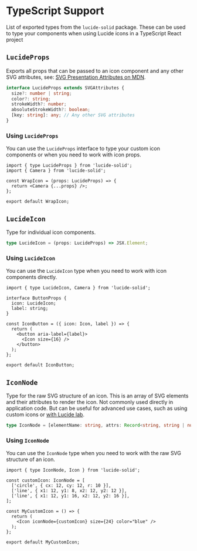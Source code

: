 # TypeScript Support

List of exported types from the `lucide-solid` package.
These can be used to type your components when using Lucide icons in a TypeScript React project

## `LucideProps`

Exports all props that can be passed to an icon component and any other SVG attributes, see: [SVG Presentation Attributes on MDN](https://developer.mozilla.org/en-US/docs/Web/SVG/Attribute/Presentation).

```ts
interface LucideProps extends SVGAttributes {
  size?: number | string;
  color?: string;
  strokeWidth?: number;
  absoluteStrokeWidth?: boolean;
  [key: string]: any; // Any other SVG attributes
}
```

### Using `LucideProps`
You can use the `LucideProps` interface to type your custom icon components or when you need to work with icon props.

```tsx
import { type LucideProps } from 'lucide-solid';
import { Camera } from 'lucide-solid';

const WrapIcon = (props: LucideProps) => {
  return <Camera {...props} />;
};

export default WrapIcon;
```

## `LucideIcon`

Type for individual icon components.

```ts
type LucideIcon = (props: LucideProps) => JSX.Element;
```

### Using `LucideIcon`

You can use the `LucideIcon` type when you need to work with icon components directly.

```tsx
import { type LucideIcon, Camera } from 'lucide-solid';

interface ButtonProps {
  icon: LucideIcon;
  label: string;
}

const IconButton = ({ icon: Icon, label }) => {
  return (
    <button aria-label={label}>
      <Icon size={16} />
    </button>
  );
};

export default IconButton;
```

## `IconNode`

Type for the raw SVG structure of an icon. This is an array of SVG elements and their attributes to render the icon.
Not commonly used directly in application code. But can be useful for advanced use cases, such as using custom icons or [with Lucide lab](./with-lucide-lab).

```ts
type IconNode = [elementName: string, attrs: Record<string, string | number>][];
```

### Using `IconNode`
You can use the `IconNode` type when you need to work with the raw SVG structure of an icon.

```tsx
import { type IconNode, Icon } from 'lucide-solid';

const customIcon: IconNode = [
  ['circle', { cx: 12, cy: 12, r: 10 }],
  ['line', { x1: 12, y1: 8, x2: 12, y2: 12 }],
  ['line', { x1: 12, y1: 16, x2: 12, y2: 16 }],
];

const MyCustomIcon = () => {
  return (
    <Icon iconNode={customIcon} size={24} color="blue" />
  );
};

export default MyCustomIcon;
```
